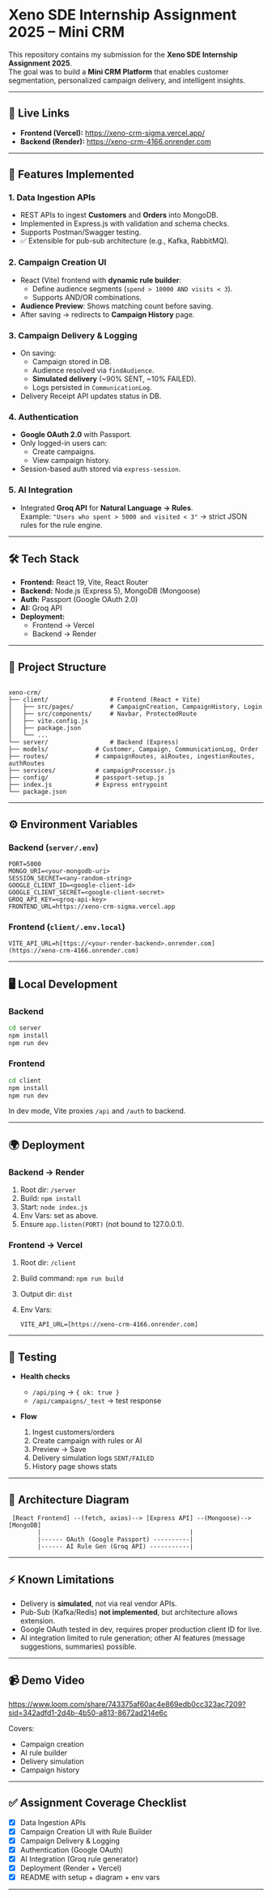 # Xeno SDE Internship Assignment 2025 – Mini CRM

This repository contains my submission for the **Xeno SDE Internship Assignment 2025**.  
The goal was to build a **Mini CRM Platform** that enables customer segmentation, personalized campaign delivery, and intelligent insights.

---

## 🚀 Live Links

- **Frontend (Vercel):** https://xeno-crm-sigma.vercel.app/  
- **Backend (Render):** https://xeno-crm-4166.onrender.com

---

## 📌 Features Implemented

### 1. Data Ingestion APIs
- REST APIs to ingest **Customers** and **Orders** into MongoDB.
- Implemented in Express.js with validation and schema checks.
- Supports Postman/Swagger testing.
- ✅ Extensible for pub-sub architecture (e.g., Kafka, RabbitMQ).

### 2. Campaign Creation UI
- React (Vite) frontend with **dynamic rule builder**:
  - Define audience segments (`spend > 10000 AND visits < 3`).
  - Supports AND/OR combinations.
- **Audience Preview**: Shows matching count before saving.
- After saving → redirects to **Campaign History** page.

### 3. Campaign Delivery & Logging
- On saving:
  - Campaign stored in DB.
  - Audience resolved via `findAudience`.
  - **Simulated delivery** (~90% SENT, ~10% FAILED).
  - Logs persisted in `CommunicationLog`.
- Delivery Receipt API updates status in DB.

### 4. Authentication
- **Google OAuth 2.0** with Passport.
- Only logged-in users can:
  - Create campaigns.
  - View campaign history.
- Session-based auth stored via `express-session`.

### 5. AI Integration
- Integrated **Groq API** for **Natural Language → Rules**.  
  Example: `"Users who spent > 5000 and visited < 3"` → strict JSON rules for the rule engine.

---

## 🛠 Tech Stack

- **Frontend:** React 19, Vite, React Router
- **Backend:** Node.js (Express 5), MongoDB (Mongoose)
- **Auth:** Passport (Google OAuth 2.0)
- **AI:** Groq API
- **Deployment:**  
  - Frontend → Vercel  
  - Backend → Render  

---

## 📂 Project Structure

```

xeno-crm/
├── client/                 # Frontend (React + Vite)
│   ├── src/pages/          # CampaignCreation, CampaignHistory, Login
│   ├── src/components/     # Navbar, ProtectedRoute
│   ├── vite.config.js
│   ├── package.json
│   └── ...
└── server/                 # Backend (Express)
├── models/             # Customer, Campaign, CommunicationLog, Order
├── routes/             # campaignRoutes, aiRoutes, ingestionRoutes, authRoutes
├── services/           # campaignProcessor.js
├── config/             # passport-setup.js
├── index.js            # Express entrypoint
└── package.json

````

---

## ⚙️ Environment Variables

### Backend (`server/.env`)
```env
PORT=5000
MONGO_URI=<your-mongodb-uri>
SESSION_SECRET=<any-random-string>
GOOGLE_CLIENT_ID=<google-client-id>
GOOGLE_CLIENT_SECRET=<google-client-secret>
GROQ_API_KEY=<groq-api-key>
FRONTEND_URL=https://xeno-crm-sigma.vercel.app
````

### Frontend (`client/.env.local`)

```env
VITE_API_URL=h[ttps://<your-render-backend>.onrender.com](https://xeno-crm-4166.onrender.com)
```

---

## 🖥 Local Development

### Backend

```bash
cd server
npm install
npm run dev     
```

### Frontend

```bash
cd client
npm install
npm run dev      
```

In dev mode, Vite proxies `/api` and `/auth` to backend.

---

## 🌍 Deployment

### Backend → Render

1. Root dir: `/server`
2. Build: `npm install`
3. Start: `node index.js`
4. Env Vars: set as above.
5. Ensure `app.listen(PORT)` (not bound to 127.0.0.1).

### Frontend → Vercel

1. Root dir: `/client`
2. Build command: `npm run build`
3. Output dir: `dist`
4. Env Vars:

   ```
   VITE_API_URL=[https://xeno-crm-4166.onrender.com]
   ```

---

## 🧪 Testing

* **Health checks**

  * `/api/ping` → `{ ok: true }`
  * `/api/campaigns/_test` → test response
* **Flow**

  1. Ingest customers/orders
  2. Create campaign with rules or AI
  3. Preview → Save
  4. Delivery simulation logs `SENT/FAILED`
  5. History page shows stats

---

## 🧠 Architecture Diagram

```
 [React Frontend] --(fetch, axios)--> [Express API] --(Mongoose)--> [MongoDB]
        |                                         |
        |------ OAuth (Google Passport) ----------|
        |------ AI Rule Gen (Groq API) -----------|
```

---

## ⚡ Known Limitations

* Delivery is **simulated**, not via real vendor APIs.
* Pub-Sub (Kafka/Redis) **not implemented**, but architecture allows extension.
* Google OAuth tested in dev, requires proper production client ID for live.
* AI integration limited to rule generation; other AI features (message suggestions, summaries) possible.

---

## 📹 Demo Video 

https://www.loom.com/share/743375af60ac4e869edb0cc323ac7209?sid=342adfd1-2d4b-4b50-a813-8672ad214e6c

Covers:

* Campaign creation
* AI rule builder
* Delivery simulation
* Campaign history

---

## ✅ Assignment Coverage Checklist

* [x] Data Ingestion APIs
* [x] Campaign Creation UI with Rule Builder
* [x] Campaign Delivery & Logging
* [x] Authentication (Google OAuth)
* [x] AI Integration (Groq rule generator)
* [x] Deployment (Render + Vercel)
* [x] README with setup + diagram + env vars

---
